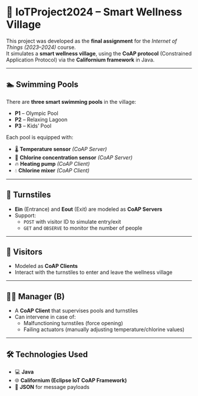 # 🏡 IoTProject2024 – Smart Wellness Village

This project was developed as the **final assignment** for the *Internet of Things (2023–2024)* course.  
It simulates a **smart wellness village**, using the **CoAP protocol** (Constrained Application Protocol) via the **Californium framework** in Java.

---

## 🏊 Swimming Pools

There are **three smart swimming pools** in the village:

- **P1** – Olympic Pool  
- **P2** – Relaxing Lagoon  
- **P3** – Kids’ Pool

Each pool is equipped with:

- 🌡️ **Temperature sensor** *(CoAP Server)*  
- 🧪 **Chlorine concentration sensor** *(CoAP Server)*  
- 🔥 **Heating pump** *(CoAP Client)*  
- 💧 **Chlorine mixer** *(CoAP Client)*  

---

## 🚪 Turnstiles

- **Ein** (Entrance) and **Eout** (Exit) are modeled as **CoAP Servers**
- Support:
  - `POST` with visitor ID to simulate entry/exit
  - `GET` and `OBSERVE` to monitor the number of people

---

## 🙋 Visitors

- Modeled as **CoAP Clients**
- Interact with the turnstiles to enter and leave the wellness village

---

## 👨‍💼 Manager (B)

- A **CoAP Client** that supervises pools and turnstiles
- Can intervene in case of:
  - Malfunctioning turnstiles (force opening)
  - Failing actuators (manually adjusting temperature/chlorine values)

---

## 🛠️ Technologies Used

- 💻 **Java**
- 🌐 **Californium (Eclipse IoT CoAP Framework)**
- 🧾 **JSON** for message payloads

